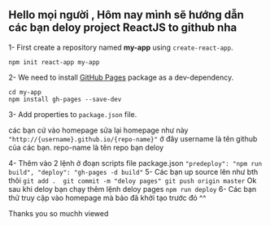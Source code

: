 ## Hello mọi người , Hôm nay mình sẽ hướng dẫn các bạn deloy project ReactJS to github nha

1- First create a repository named **my-app** using `create-react-app`.

```npm init react-app my-app```

2- We need to install [GitHub Pages](https://www.npmjs.com/package/gh-pages) package as a dev-dependency.

```
cd my-app
npm install gh-pages --save-dev
```
3- Add properties to `package.json` file.

các bạn cứ vào homepage sửa lại homepage như này
`"http://{username}.github.io/{repo-name}"`
ở đây username là tên github của các bạn.
repo-name là tên repo bạn deloy

4- Thêm vào 2 lệnh ở đoạn scripts file package.json
`
"predeploy": "npm run build",
"deploy": "gh-pages -d build"
`
5- Các bạn up source lên như bth thôi
`
    git add . 
    git commit -m "deloy pages"
    git push origin master
`
Ok sau khi deloy bạn chạy thêm lệnh deloy pages
`
    npm run deploy
`
6- Các bạn thử truy cập vào homepage mà bảo đã khởi tạo trước đó ^^

Thanks you so muchh viewed